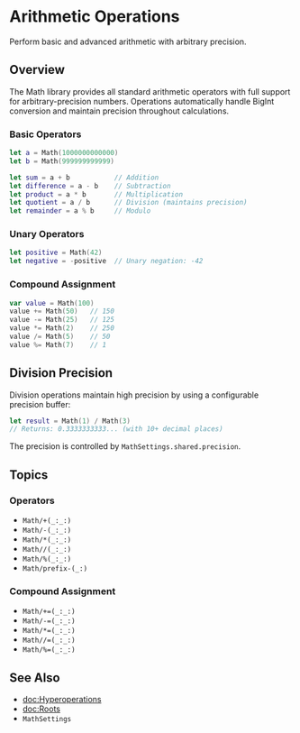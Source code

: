# Arithmetic Operations

Perform basic and advanced arithmetic with arbitrary precision.

## Overview

The Math library provides all standard arithmetic operators with full support for arbitrary-precision numbers. Operations automatically handle BigInt conversion and maintain precision throughout calculations.

### Basic Operators

```swift
let a = Math(1000000000000)
let b = Math(999999999999)

let sum = a + b           // Addition
let difference = a - b    // Subtraction
let product = a * b       // Multiplication
let quotient = a / b      // Division (maintains precision)
let remainder = a % b     // Modulo
```

### Unary Operators

```swift
let positive = Math(42)
let negative = -positive  // Unary negation: -42
```

### Compound Assignment

```swift
var value = Math(100)
value += Math(50)   // 150
value -= Math(25)   // 125
value *= Math(2)    // 250
value /= Math(5)    // 50
value %= Math(7)    // 1
```

## Division Precision

Division operations maintain high precision by using a configurable precision buffer:

```swift
let result = Math(1) / Math(3)
// Returns: 0.3333333333... (with 10+ decimal places)
```

The precision is controlled by `MathSettings.shared.precision`.

## Topics

### Operators

- ``Math/+(_:_:)``
- ``Math/-(_:_:)``
- ``Math/*(_:_:)``
- ``Math//(_:_:)``
- ``Math/%(_:_:)``
- ``Math/prefix-(_:)``

### Compound Assignment

- ``Math/+=(_:_:)``
- ``Math/-=(_:_:)``
- ``Math/*=(_:_:)``
- ``Math//=(_:_:)``
- ``Math/%=(_:_:)``

## See Also

- <doc:Hyperoperations>
- <doc:Roots>
- ``MathSettings``
